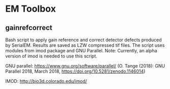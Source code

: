 # EM Toolbox


## gainrefcorrect
Bash script to apply gain reference and correct detector defects produced by SerialEM. Results are saved as LZW compressed tif files. The script uses modules from imod package and GNU Parallel.
Note: Currently, an alpha version of imod is needed to use this script.

GNU parallel: https://www.gnu.org/software/parallel/ (O. Tange (2018): GNU Parallel 2018, March 2018, https://doi.org/10.5281/zenodo.1146014)

IMOD: http://bio3d.colorado.edu/imod/

